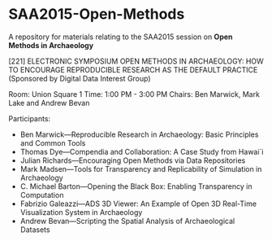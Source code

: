 # SAA2015-Open-Methods
A repository for materials relating to the SAA2015 session on **Open Methods in Archaeology**

[221] ELECTRONIC SYMPOSIUM OPEN METHODS IN ARCHAEOLOGY: HOW TO ENCOURAGE REPRODUCIBLE RESEARCH AS THE DEFAULT PRACTICE
(Sponsored by Digital Data Interest Group)

Room: Union Square 1
Time: 1:00 PM - 3:00 PM
Chairs: Ben Marwick, Mark Lake and Andrew Bevan

Participants:

* Ben Marwick—Reproducible Research in Archaeology: Basic Principles and Common Tools
* Thomas Dye—Compendia and Collaboration: A Case Study from Hawai`i
* Julian Richards—Encouraging Open Methods via Data Repositories
* Mark Madsen—Tools for Transparency and Replicability of Simulation in Archaeology
* C. Michael Barton—Opening the Black Box: Enabling Transparency in Computation
* Fabrizio Galeazzi—ADS 3D Viewer: An Example of Open 3D Real-Time Visualization System in Archaeology
* Andrew Bevan—Scripting the Spatial Analysis of Archaeological Datasets
